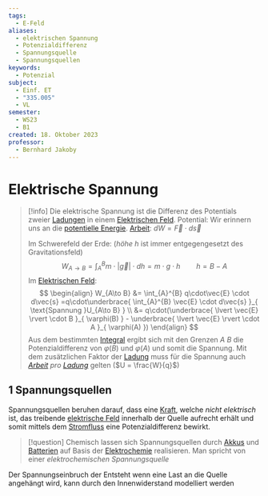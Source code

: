 ```yaml
---
tags:
  - E-Feld
aliases:
  - elektrischen Spannung
  - Potenzialdifferenz
  - Spannungsquelle
  - Spannungsquellen
keywords:
  - Potenzial
subject:
  - Einf. ET
  - "335.005"
  - VL
semester:
  - WS23
  - B1
created: 18. Oktober 2023
professor:
  - Bernhard Jakoby
---
```

 

# Elektrische Spannung

> [!info] Die elektrische Spannung ist die Differenz des Potentials zweier [Ladungen](elektrisches%20Feld.md) in einem [Elektrischen Feld](elektrisches%20Feld.md).
> Potential: Wir erinnern uns an die [potentielle Energie](../Physik/Energieerhaltung.md).
> [Arbeit](../Physik/Mechanische%20Arbeit.md): $dW = \vec{F}\cdot d\vec{s}$
> 
> Im Schwerefeld der Erde: (*höhe* $h$ ist immer entgegengesetzt des Gravitationsfeld)
> $$W_{A\to B} = \int_{A}^{B} m\cdot \lvert \vec{g} \rvert  \cdot dh = m\cdot g\cdot h\qquad h = B-A$$
> Im [Elektrischen Feld](elektrisches%20Feld.md):
>   $$
> \begin{align}
> W_{A\to B} &= \int_{A}^{B} q\cdot\vec{E} \cdot d\vec{s} =q\cdot\underbrace{ \int_{A}^{B} \vec{E} \cdot d\vec{s} }_{ \text{Spannung }U_{A\to B} } \\
> &= q\cdot(\underbrace{ \lvert \vec{E} \rvert \cdot B }_{ \varphi(B) } - \underbrace{ \lvert \vec{E} \rvert \cdot A }_{ \varphi(A) })
> \end{align}
> $$
> Aus dem bestimmten [Integral](../Mathematik/mathe%20(3)/Integralrechnung.md) ergibt sich mit den Grenzen $A$ $B$ die Potenzialdifferenz von $\varphi(B)$ und $\varphi(A)$ und somit die Spannung.
> Mit dem zusätzlichen Faktor der [Ladung](elektrisches%20Feld.md) muss für die Spannung auch *[Arbeit](../Physik/Mechanische%20Arbeit.md) pro [Ladung](elektrisches%20Feld.md)* gelten ($U = \frac{W}{q}$)

## 1 Spannungsquellen

Spannungsquellen beruhen darauf, dass eine [Kraft](../Physik/Kraft.md), welche *nicht elektrisch* ist, das treibende [elektrische Feld](elektrisches%20Feld.md) innerhalb der Quelle aufrecht erhält und somit mittels dem [Stromfluss](elektrischer%20Strom.md) eine Potenzialdifferenz bewirkt.

> [!question] Chemisch lassen sich Spannungsquellen durch [Akkus](../Chemie/Sekundärelement.md) und [Batterien](../Chemie/Primärelement.md) auf Basis der [Elektrochemie](../Chemie/Elektrochemie.md) realisieren.
> Man spricht von einer *elektrochemischen Spannungsquelle*

Der Spannungseinbruch der Entsteht wenn eine Last an die Quelle angehängt wird, kann durch den Innenwiderstand modelliert werden